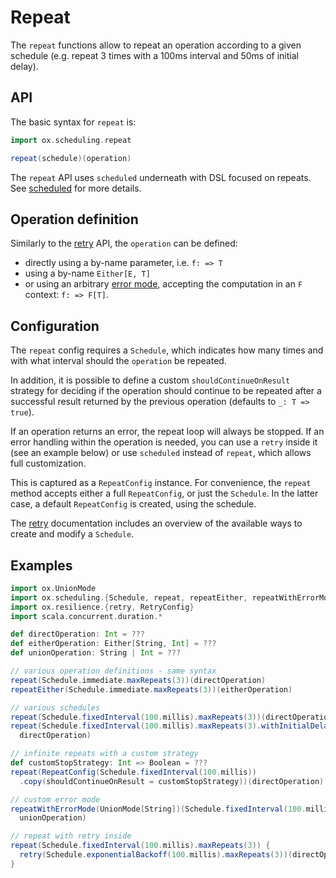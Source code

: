 # Repeat

The `repeat` functions allow to repeat an operation according to a given schedule (e.g. repeat 3 times with a 100ms
interval and 50ms of initial delay).

## API

The basic syntax for `repeat` is:

```scala
import ox.scheduling.repeat

repeat(schedule)(operation)
```

The `repeat` API uses `scheduled` underneath with DSL focused on repeats. See [scheduled](scheduled.md) for more details.

## Operation definition

Similarly to the [retry](retries.md) API, the `operation` can be defined: 

* directly using a by-name parameter, i.e. `f: => T`
* using a by-name `Either[E, T]`
* or using an arbitrary [error mode](../basics/error-handling.md), accepting the computation in an `F` context: `f: => F[T]`.

## Configuration

The `repeat` config requires a `Schedule`, which indicates how many times and with what interval should the `operation` 
be repeated.

In addition, it is possible to define a custom `shouldContinueOnResult` strategy for deciding if the operation
should continue to be repeated after a successful result returned by the previous operation (defaults to `_: T => true`).

If an operation returns an error, the repeat loop will always be stopped. If an error handling within the operation
is needed, you can use a `retry` inside it (see an example below) or use `scheduled` instead of `repeat`, which allows
full customization.

This is captured as a `RepeatConfig` instance. For convenience, the `repeat` method accepts either a full `RepeatConfig`, 
or just the `Schedule`. In the latter case, a default `RepeatConfig` is created, using the schedule.

The [retry](retries.md) documentation includes an overview of the available ways to create and modify a `Schedule`.

## Examples

```scala
import ox.UnionMode
import ox.scheduling.{Schedule, repeat, repeatEither, repeatWithErrorMode, RepeatConfig}
import ox.resilience.{retry, RetryConfig}
import scala.concurrent.duration.*

def directOperation: Int = ???
def eitherOperation: Either[String, Int] = ???
def unionOperation: String | Int = ???

// various operation definitions - same syntax
repeat(Schedule.immediate.maxRepeats(3))(directOperation)
repeatEither(Schedule.immediate.maxRepeats(3))(eitherOperation)

// various schedules
repeat(Schedule.fixedInterval(100.millis).maxRepeats(3))(directOperation)
repeat(Schedule.fixedInterval(100.millis).maxRepeats(3).withInitialDelay(50.millis))(
  directOperation)

// infinite repeats with a custom strategy
def customStopStrategy: Int => Boolean = ???
repeat(RepeatConfig(Schedule.fixedInterval(100.millis))
  .copy(shouldContinueOnResult = customStopStrategy))(directOperation)

// custom error mode
repeatWithErrorMode(UnionMode[String])(Schedule.fixedInterval(100.millis).maxRepeats(3))(
  unionOperation)

// repeat with retry inside
repeat(Schedule.fixedInterval(100.millis).maxRepeats(3)) {
  retry(Schedule.exponentialBackoff(100.millis).maxRepeats(3))(directOperation)
}
```
